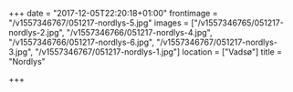 +++
date = "2017-12-05T22:20:18+01:00"
frontimage = "/v1557346767/051217-nordlys-5.jpg"
images = ["/v1557346765/051217-nordlys-2.jpg", "/v1557346766/051217-nordlys-4.jpg", "/v1557346766/051217-nordlys-6.jpg", "/v1557346767/051217-nordlys-3.jpg", "/v1557346767/051217-nordlys-1.jpg"]
location = ["Vadsø"]
title = "Nordlys"
 
+++
